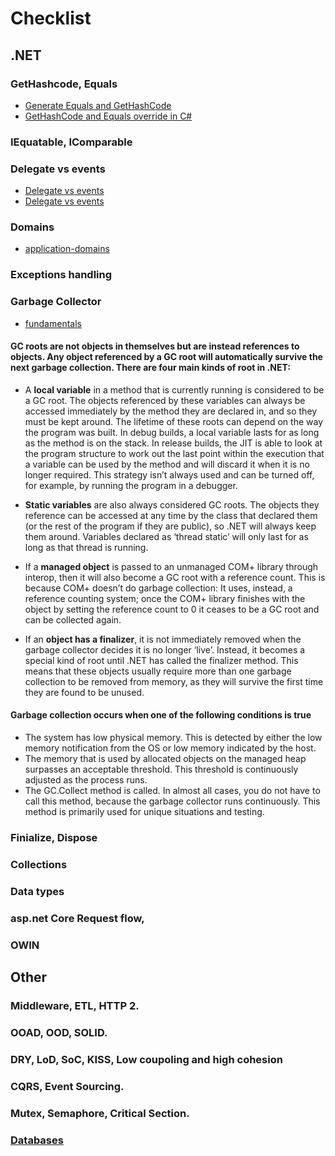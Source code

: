 
# Checklist
## .NET
### GetHashcode, Equals
* [Generate Equals and GetHashCode](https://docs.microsoft.com/en-us/visualstudio/ide/reference/generate-equals-gethashcode-methods?view=vs-2019)
* [GetHashCode and Equals override in C#](https://www.codementor.io/@dhananjaykumar/gethashcode-and-equals-override-in-c-y7vugbpie)
### IEquatable, IComparable
### Delegate vs events
* [Delegate vs events](https://dzone.com/articles/event-vs-delegate)
* [Delegate vs events](https://docs.microsoft.com/en-us/dotnet/csharp/distinguish-delegates-events)
### Domains
* [application-domains](https://docs.microsoft.com/en-us/dotnet/framework/app-domains/application-domains)
###  Exceptions handling
###  Garbage Collector
* [fundamentals](https://docs.microsoft.com/en-us/dotnet/standard/garbage-collection/fundamentals)
#### **GC roots** are not objects in themselves but are instead references to objects. Any object referenced by a GC root will automatically survive the next garbage collection. There are four main kinds of root in .NET:
* A **local variable** in a method that is currently running is considered to be a GC root. The objects referenced by these variables can always be accessed immediately by the method they are declared in, and so they must be kept around. The lifetime of these roots can depend on the way the program was built. In debug builds, a local variable lasts for as long as the method is on the stack. In release builds, the JIT is able to look at the program structure to work out the last point within the execution that a variable can be used by the method and will discard it when it is no longer required. This strategy isn’t always used and can be turned off, for example, by running the program in a debugger.

* **Static variables** are also always considered GC roots. The objects they reference can be accessed at any time by the class that declared them (or the rest of the program if they are public), so .NET will always keep them around. Variables declared as ‘thread static’ will only last for as long as that thread is running.

* If a **managed object** is passed to an unmanaged COM+ library through interop, then it will also become a GC root with a reference count. This is because COM+ doesn’t do garbage collection: It uses, instead, a reference counting system; once the COM+ library finishes with the object by setting the reference count to 0 it ceases to be a GC root and can be collected again.

* If an **object has a finalizer**, it is not immediately removed when the garbage collector decides it is no longer ‘live’. Instead, it becomes a special kind of root until .NET has called the finalizer method. This means that these objects usually require more than one garbage collection to be removed from memory, as they will survive the first time they are found to be unused.

#### Garbage collection occurs when one of the following conditions is true
* The system has low physical memory. This is detected by either the low memory notification from the OS or low memory indicated by the host.
* The memory that is used by allocated objects on the managed heap surpasses an acceptable threshold. This threshold is continuously adjusted as the process runs.
* The GC.Collect method is called. In almost all cases, you do not have to call this method, because the garbage collector runs continuously. This method is primarily used for unique situations and testing.

###  Finialize, Dispose
###  Collections
###  Data types
###  asp.net Core Request flow,
###  OWIN

## Other
###  Middleware, ETL, HTTP 2.
###  OOAD, OOD, SOLID.
###  DRY, LoD, SoC, KISS, Low coupoling and high cohesion
###  CQRS, Event Sourcing.
###  Mutex, Semaphore, Critical Section.
### [Databases](https://github.com/khdevnet/checklist/tree/master/databases)
